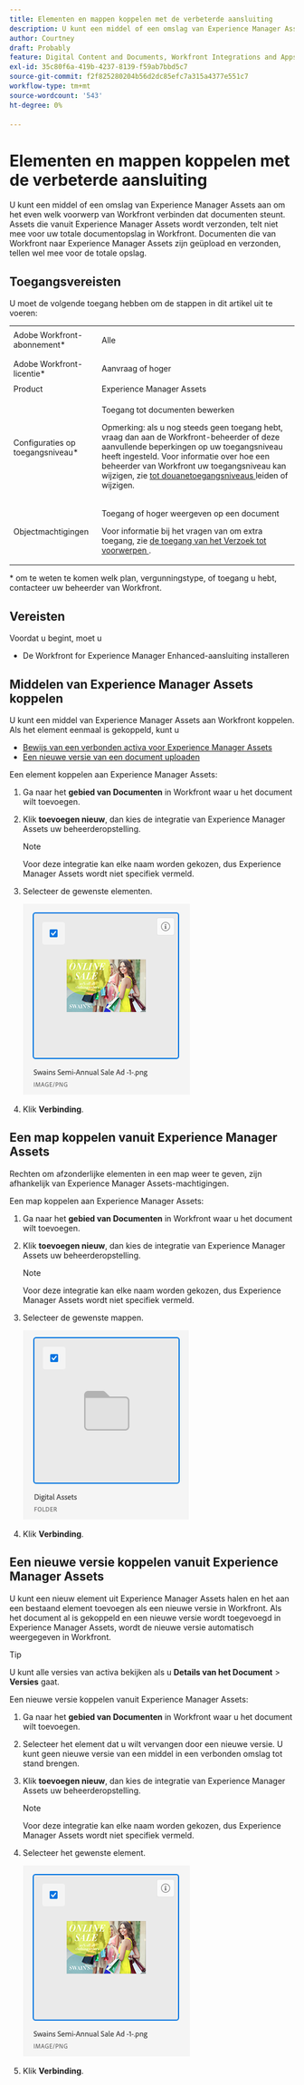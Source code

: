 ```yaml
---
title: Elementen en mappen koppelen met de verbeterde aansluiting
description: U kunt een middel of een omslag van Experience Manager Assets aan om het even welk voorwerp van Workfront verbinden dat documenten steunt.
author: Courtney
draft: Probably
feature: Digital Content and Documents, Workfront Integrations and Apps
exl-id: 35c80f6a-419b-4237-8139-f59ab7bbd5c7
source-git-commit: f2f825280204b56d2dc85efc7a315a4377e551c7
workflow-type: tm+mt
source-wordcount: '543'
ht-degree: 0%

---
```


# Elementen en mappen koppelen met de verbeterde aansluiting

U kunt een middel of een omslag van Experience Manager Assets aan om het even welk voorwerp van Workfront verbinden dat documenten steunt. Assets die vanuit Experience Manager Assets wordt verzonden, telt niet mee voor uw totale documentopslag in Workfront. Documenten die van Workfront naar Experience Manager Assets zijn geüpload en verzonden, tellen wel mee voor de totale opslag.

## Toegangsvereisten

U moet de volgende toegang hebben om de stappen in dit artikel uit te voeren:

<table style="table-layout:auto"> 
 <col> 
 <col> 
 <tbody> 
  <tr> 
   <td role="rowheader">Adobe Workfront-abonnement*</td> 
   <td> <p>Alle</p> </td> 
  </tr> 
  <tr> 
   <td role="rowheader">Adobe Workfront-licentie*</td> 
   <td> <p>Aanvraag of hoger</p> </td> 
  </tr> 
  <tr> 
   <td role="rowheader">Product</td> 
   <td>Experience Manager Assets </td> 
  </tr> 
  <tr> 
   <td role="rowheader">Configuraties op toegangsniveau*</td> 
   <td> <p>Toegang tot documenten bewerken</p> <p>Opmerking: als u nog steeds geen toegang hebt, vraag dan aan de Workfront-beheerder of deze aanvullende beperkingen op uw toegangsniveau heeft ingesteld. Voor informatie over hoe een beheerder van Workfront uw toegangsniveau kan wijzigen, zie <a href="../../../administration-and-setup/add-users/configure-and-grant-access/create-modify-access-levels.md" class="MCXref xref"> tot douanetoegangsniveaus </a> leiden of wijzigen.</p> </td> 
  </tr> 
  <tr> 
   <td role="rowheader">Objectmachtigingen</td> 
   <td> <p>Toegang of hoger weergeven op een document</p> <p>Voor informatie bij het vragen van om extra toegang, zie <a href="../../../workfront-basics/grant-and-request-access-to-objects/request-access.md" class="MCXref xref"> de toegang van het Verzoek tot voorwerpen </a>.</p> </td> 
  </tr> 
 </tbody> 
</table>

&#42; om te weten te komen welk plan, vergunningstype, of toegang u hebt, contacteer uw beheerder van Workfront.

## Vereisten

Voordat u begint, moet u

* De Workfront for Experience Manager Enhanced-aansluiting installeren

## Middelen van Experience Manager Assets koppelen

U kunt een middel van Experience Manager Assets aan Workfront koppelen. Als het element eenmaal is gekoppeld, kunt u

* [ Bewijs van een verbonden activa voor Experience Manager Assets ](../../../documents/workfront-and-experience-manager-integrations/workfront-for-experience-manager-enhanced-connector/enhanced-connector-proof-asset.md)
* [Een nieuwe versie van een document uploaden](../../../documents/managing-documents/upload-new-document-version.md)

Een element koppelen aan Experience Manager Assets:

1. Ga naar het **gebied van Documenten** in Workfront waar u het document wilt toevoegen.
1. Klik **toevoegen nieuw**, dan kies de integratie van Experience Manager Assets uw beheerderopstelling.

   >[!NOTE]
   >
   >Voor deze integratie kan elke naam worden gekozen, dus Experience Manager Assets wordt niet specifiek vermeld.

1. Selecteer de gewenste elementen.

   ![](assets/select-an-asset.png)

1. Klik **Verbinding**.

## Een map koppelen vanuit Experience Manager Assets

Rechten om afzonderlijke elementen in een map weer te geven, zijn afhankelijk van Experience Manager Assets-machtigingen.

Een map koppelen aan Experience Manager Assets:

1. Ga naar het **gebied van Documenten** in Workfront waar u het document wilt toevoegen.
1. Klik **toevoegen nieuw**, dan kies de integratie van Experience Manager Assets uw beheerderopstelling.

   >[!NOTE]
   >
   >Voor deze integratie kan elke naam worden gekozen, dus Experience Manager Assets wordt niet specifiek vermeld.

1. Selecteer de gewenste mappen.

   ![](assets/select-a-folder.png)

1. Klik **Verbinding**.

## Een nieuwe versie koppelen vanuit Experience Manager Assets

U kunt een nieuw element uit Experience Manager Assets halen en het aan een bestaand element toevoegen als een nieuwe versie in Workfront. Als het document al is gekoppeld en een nieuwe versie wordt toegevoegd in Experience Manager Assets, wordt de nieuwe versie automatisch weergegeven in Workfront.

>[!TIP]
>
>U kunt alle versies van activa bekijken als u **Details van het Document** > **Versies** gaat.

Een nieuwe versie koppelen vanuit Experience Manager Assets:

1. Ga naar het **gebied van Documenten** in Workfront waar u het document wilt toevoegen.
1. Selecteer het element dat u wilt vervangen door een nieuwe versie. U kunt geen nieuwe versie van een middel in een verbonden omslag tot stand brengen.
1. Klik **toevoegen nieuw**, dan kies de integratie van Experience Manager Assets uw beheerderopstelling.

   >[!NOTE]
   >
   >Voor deze integratie kan elke naam worden gekozen, dus Experience Manager Assets wordt niet specifiek vermeld.

1. Selecteer het gewenste element.

   ![](assets/select-an-asset.png)

1. Klik **Verbinding**.
